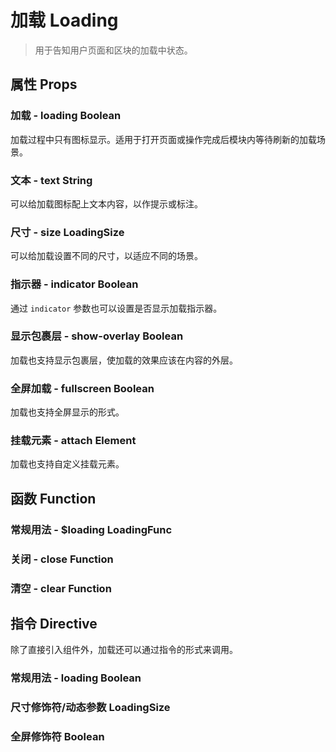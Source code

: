 <!--
 * @Author: Quarter
 * @Date: 2022-01-05 03:27:26
 * @LastEditTime: 2022-02-15 12:30:41
 * @LastEditors: Quarter
 * @Description: 加载组件文档
 * @FilePath: /t-ui-kit/documents/docs/Loading/README.md
-->
<script setup>
import { /* defineComponent */ ComponentDemo } from "documents/components";
</script>

# 加载 Loading

> 用于告知用户页面和区块的加载中状态。

## 属性 Props

### 加载 - loading <t-tag theme="primary" variant="light">Boolean</t-tag>

加载过程中只有图标显示。适用于打开页面或操作完成后模块内等待刷新的加载场景。

<component-demo url="/documents/docs/Loading/LoadingDemo.vue"></component-demo>

### 文本 - text <t-tag theme="primary" variant="light">String</t-tag>

可以给加载图标配上文本内容，以作提示或标注。

<component-demo url="/documents/docs/Loading/TextDemo.vue"></component-demo>

### 尺寸 - size <t-tag theme="primary" variant="light">LoadingSize</t-tag>

可以给加载设置不同的尺寸，以适应不同的场景。

<component-demo url="/documents/docs/Loading/SizeDemo.vue"></component-demo>

### 指示器 - indicator <t-tag theme="primary" variant="light">Boolean</t-tag>

通过 `indicator` 参数也可以设置是否显示加载指示器。

<component-demo url="/documents/docs/Loading/IndicatorDemo.vue"></component-demo>

### 显示包裹层 - show-overlay <t-tag theme="primary" variant="light">Boolean</t-tag>

加载也支持显示包裹层，使加载的效果应该在内容的外层。

<component-demo url="/documents/docs/Loading/ShowOverlayDemo.vue"></component-demo>

### 全屏加载 - fullscreen <t-tag theme="primary" variant="light">Boolean</t-tag>

加载也支持全屏显示的形式。

<component-demo url="/documents/docs/Loading/FullscreenDemo.vue"></component-demo>

### 挂载元素 - attach <t-tag theme="primary" variant="light">Element</t-tag>

加载也支持自定义挂载元素。

<component-demo url="/documents/docs/Loading/AttachDemo.vue"></component-demo>

## 函数 Function

### 常规用法 - $loading <t-tag theme="primary" variant="light">LoadingFunc</t-tag>

<component-demo url="/documents/docs/Loading/FunctionDemo.vue"></component-demo>

### 关闭 - close <t-tag theme="primary" variant="light">Function</t-tag>

<component-demo url="/documents/docs/Loading/FuncCloseDemo.vue"></component-demo>

### 清空 - clear <t-tag theme="primary" variant="light">Function</t-tag>

<component-demo url="/documents/docs/Loading/FuncClearDemo.vue"></component-demo>

## 指令 Directive

除了直接引入组件外，加载还可以通过指令的形式来调用。

### 常规用法 - loading <t-tag theme="primary" variant="light">Boolean</t-tag>

<component-demo url="/documents/docs/Loading/DirectiveDemo.vue"></component-demo>

### 尺寸修饰符/动态参数  <t-tag theme="primary" variant="light">LoadingSize</t-tag>

<component-demo url="/documents/docs/Loading/DicSizeDemo.vue"></component-demo>

### 全屏修饰符  <t-tag theme="primary" variant="light">Boolean</t-tag>

<component-demo url="/documents/docs/Loading/DicFullscreenDemo.vue"></component-demo>